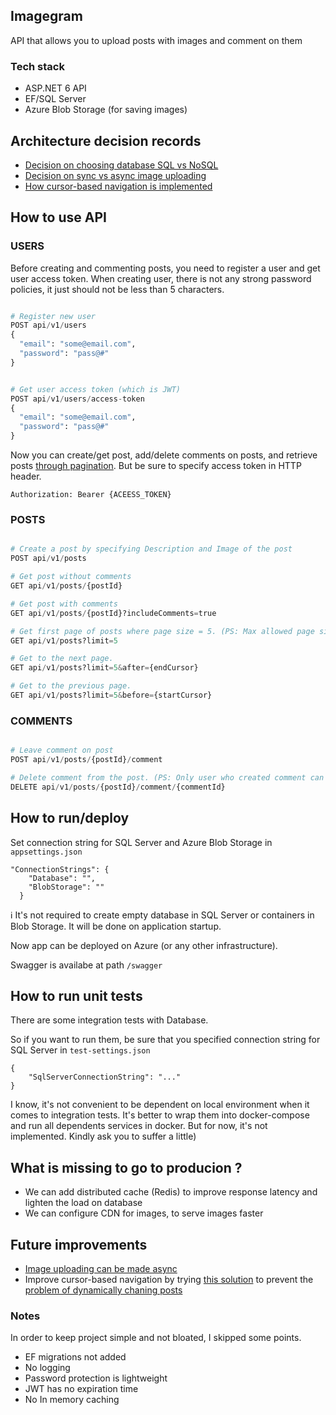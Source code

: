 ## Imagegram

API that allows you to upload posts with images and comment on them

### Tech stack
- ASP.NET 6 API  
- EF/SQL Server 
- Azure Blob Storage (for saving images)

## Architecture decision records
- [Decision on choosing database SQL vs NoSQL](https://github.com/shamil-sadigov/Imagegram/blob/master/docs/Decision%20on%20Database.SQL%20vs%20NoSQL.md)
- [Decision on sync vs async image uploading](https://github.com/shamil-sadigov/Imagegram/blob/master/docs/Decision%20on%20sync%20vs%20async%20image%20uploading.md)
- [How cursor-based navigation is implemented](https://github.com/shamil-sadigov/Imagegram/blob/master/docs/Decision%20on%20cursor-based-navigation.md)


## How to use API

### USERS

Before creating and commenting posts, you need to register a user and get user access token. 
When creating user, there is not any strong password policies, it just should not be less than 5 characters.

```py

# Register new user
POST api/v1/users
{
  "email": "some@email.com",
  "password": "pass@#"
}


# Get user access token (which is JWT)
POST api/v1/users/access-token
{
  "email": "some@email.com",
  "password": "pass@#"
}

```

Now you can create/get post, add/delete comments on posts, and retrieve posts [through pagination](https://github.com/shamil-sadigov/Imagegram/blob/master/docs/Decision%20on%20cursor-based-navigation.md#how-it-works). 
But be sure to specify access token in HTTP header.

`Authorization: Bearer {ACEESS_TOKEN}`


### POSTS

```py

# Create a post by specifying Description and Image of the post
POST api/v1/posts  

# Get post without comments
GET api/v1/posts/{postId} 

# Get post with comments
GET api/v1/posts/{postId}?includeComments=true

# Get first page of posts where page size = 5. (PS: Max allowed page size is 50)
GET api/v1/posts?limit=5 

# Get to the next page.
GET api/v1/posts?limit=5&after={endCursor}

# Get to the previous page.
GET api/v1/posts?limit=5&before={startCursor}

```

### COMMENTS

```py

# Leave comment on post
POST api/v1/posts/{postId}/comment

# Delete comment from the post. (PS: Only user who created comment can delete it)
DELETE api/v1/posts/{postId}/comment/{commentId}

```

## How to run/deploy

Set connection string for SQL Server and Azure Blob Storage in `appsettings.json`


```
"ConnectionStrings": {
    "Database": "",
    "BlobStorage": ""
  }
```

ℹ️ It's not required to create empty database in SQL Server or containers in Blob Storage. It will be done on application startup. 

Now app can be deployed on Azure (or any other infrastructure).

Swagger is availabe at path `/swagger`

## How to run unit tests

There are some integration tests with Database.

So if you want to run them, be sure that you specified connection string for SQL Server in `test-settings.json`

```
{
    "SqlServerConnectionString": "..."
}
```

I know, it's not convenient to be dependent on local environment when it comes to integration tests. 
It's better to wrap them into docker-compose and run all dependents services in docker. 
But for now, it's not implemented. Kindly ask you to suffer a little)

## What is missing to go to producion ?
- We can add distributed cache (Redis) to improve response latency and lighten the load on database
- We can configure CDN for images, to serve images faster

## Future improvements
- [Image uploading can be made async](https://github.com/shamil-sadigov/Imagegram/blob/master/docs/Decision%20on%20sync%20vs%20async%20image%20uploading.md#asynchronous-approach-with-websockets)
- Improve cursor-based navigation by trying [this solution](https://phauer.com/2017/web-api-pagination-continuation-token/) to prevent the [problem of dynamically chaning posts](https://github.com/shamil-sadigov/Imagegram/blob/master/docs/Decision%20on%20cursor-based-navigation.md#problem)


### Notes

In order to keep project simple and not bloated, I skipped some points.

- EF migrations not added
- No logging
- Password protection is lightweight
- JWT has no expiration time
- No In memory caching

